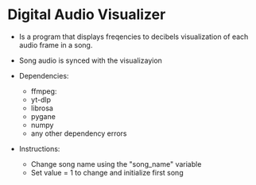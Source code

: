# Digital Audio Visualizer

* Is a program that displays freqencies to decibels visualization of each audio frame in a song.
* Song audio is synced with the visualizayion

* Dependencies:
   * ffmpeg:
   * yt-dlp
   * librosa
   * pygane
   * numpy
   * any other dependency errors
 
* Instructions:
   * Change song name using the "song_name" variable
   * Set value = 1 to change and initialize first song
